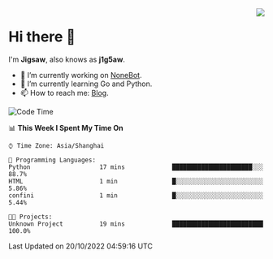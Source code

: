 <a href="#">
  <img align="right" src="https://github-readme-stats.vercel.app/api?username=j1g5awi&count_private=true&show_icons=true&title_color=80070B&text_color=B3B3B3&bg_color=212121&icon_color=80070B" />
</a>

# Hi there 👋

I'm **Jigsaw**, also knows as **j1g5aw**.

- 🔭 I’m currently working on [NoneBot](https://github.com/nonebot).
- 🌱 I’m currently learning Go and Python.
- 📫 How to reach me: [Blog](https://blog.maddestroyer.xyz/).

<!--START_SECTION:waka-->
![Code Time](http://img.shields.io/badge/Code%20Time-893%20hrs%2057%20mins-blue)

📊 **This Week I Spent My Time On** 

```text
⌚︎ Time Zone: Asia/Shanghai

💬 Programming Languages: 
Python                   17 mins             ██████████████████████░░░   88.7% 
HTML                     1 min               █░░░░░░░░░░░░░░░░░░░░░░░░   5.86% 
confini                  1 min               █░░░░░░░░░░░░░░░░░░░░░░░░   5.44%

🐱‍💻 Projects: 
Unknown Project          19 mins             █████████████████████████   100.0%

```


 Last Updated on 20/10/2022 04:59:16 UTC
<!--END_SECTION:waka-->
